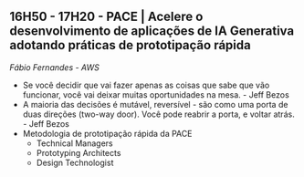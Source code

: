 ## 16H50 - 17H20 - PACE | Acelere o desenvolvimento de aplicações de IA Generativa adotando práticas de prototipação rápida

_Fábio Fernandes - AWS_

* Se você decidir que vai fazer apenas as coisas que sabe que vão funcionar, você vai deixar muitas oportunidades na mesa. - Jeff Bezos
* A maioria das decisões é mutável, reversível - são como uma porta de duas direções (two-way door). Você pode reabrir a porta, e voltar atrás. - Jeff Bezos
* Metodologia de prototipação rápida da PACE
    * Technical Managers
    * Prototyping Architects
    * Design Technologist

